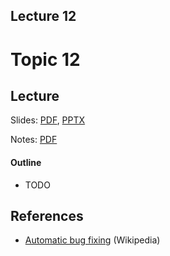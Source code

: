Lecture 12
---
# Topic 12

## Lecture

Slides: [PDF](slides_12.pdf), [PPTX](slides_12.pptx)

Notes: [PDF](nodes_12.pdf)

#### Outline

* TODO

## References

* [Automatic bug fixing](https://en.wikipedia.org/wiki/Automatic_bug_fixing) (Wikipedia)
